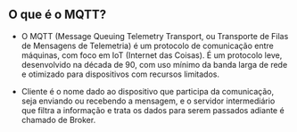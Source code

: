 ## O que é o MQTT?

- O MQTT (Message Queuing Telemetry Transport, ou Transporte de Filas de Mensagens de Telemetria) é um protocolo de comunicação entre máquinas, com foco em IoT (Internet das Coisas). É um protocolo leve, desenvolvido na década de 90, com uso mínimo da banda larga de rede e otimizado para dispositivos com recursos limitados.

- Cliente é o nome dado ao dispositivo que participa da comunicação, seja enviando ou recebendo a mensagem, e o servidor intermediário que filtra a informação e trata os dados para serem passados adiante é chamado de Broker.
